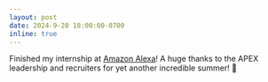 ```yaml
---
layout: post
date: 2024-9-20 18:00:00-0700
inline: true
---
```


Finished my internship at [Amazon Alexa](https://developer.amazon.com/en-US/alexa/)! A huge thanks to the APEX leadership and recruiters for yet another incredible summer! 🍌 